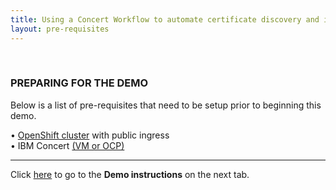 ```yaml
---
title: Using a Concert Workflow to automate certificate discovery and ingestion into IBM Concert <br/> <small> <i> Tech Sales enablement </i> </small>
layout: pre-requisites
---
```


<span id="top"></span>

<br/>

### **PREPARING FOR THE DEMO**

Below is a list of pre-requisites that need to be setup prior to beginning this demo.

• <a href="https://techzone.ibm.com/collection/tech-zone-certified-base-images/journey-vmware-on-ibm-cloud-environments" target="_blank" rel="noreferrer">OpenShift cluster</a> with public ingress<br/>
• IBM Concert <a href="https://techzone.ibm.com/collection/tech-zone-certified-base-images/journey-watsonx" target="_blank" rel="noreferrer">(VM or OCP)</a> <br/>

***

Click [here](demo-instructions) to go to the **Demo instructions** on the next tab.